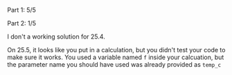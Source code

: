 Part 1: 5/5

Part 2: 1/5

I don't a working solution for 25.4.

On 25.5, it looks like you put in a calculation, but you didn't test your code to make sure it works.  You used a variable named `f` inside your calcuation, but the parameter name you should have used was already provided as `temp_c`

